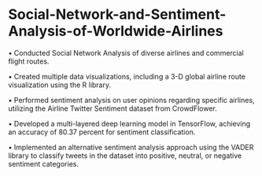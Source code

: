 # Social-Network-and-Sentiment-Analysis-of-Worldwide-Airlines

• Conducted Social Network Analysis of diverse airlines and commercial flight routes.

• Created multiple data visualizations, including a 3-D global airline route visualization using the R library.

• Performed sentiment analysis on user opinions regarding specific airlines, utilizing the Airline Twitter Sentiment dataset from CrowdFlower.

• Developed a multi-layered deep learning model in TensorFlow, achieving an accuracy of 80.37 percent for sentiment classification.

• Implemented an alternative sentiment analysis approach using the VADER library to classify tweets in the dataset into positive, neutral, or negative sentiment categories. 

